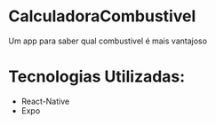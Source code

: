 # CalculadoraCombustivel
Um app para saber qual combustivel é mais vantajoso

# Tecnologias Utilizadas: 
- React-Native 
- Expo
